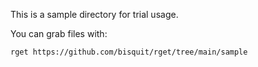 This is a sample directory for trial usage.

You can grab files with:

```sh
rget https://github.com/bisquit/rget/tree/main/sample
```
